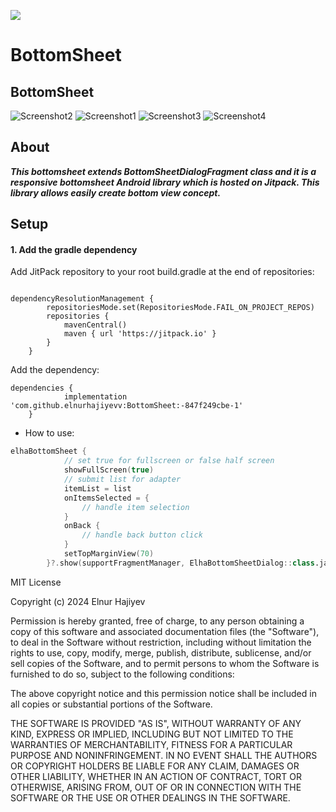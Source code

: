 [![](https://jitpack.io/v/elnurhajiyevv/BottomSheet.svg)](https://jitpack.io/#elnurhajiyevv/BottomSheet)



# BottomSheet

## BottomSheet

![Screenshot2](images/screenshot2.png)
![Screenshot1](images/screenshot1.png)
![Screenshot3](images/screenshot3.png)
![Screenshot4](images/screenshot4.png)


## About
***This bottomsheet extends BottomSheetDialogFragment class and it is a responsive bottomsheet Android library which is hosted on ***Jitpack***. This library allows easily create bottom view concept.*** 


## Setup

#### 1. Add the gradle dependency

Add JitPack repository to your root build.gradle at the end of repositories:
```

dependencyResolutionManagement {
		repositoriesMode.set(RepositoriesMode.FAIL_ON_PROJECT_REPOS)
		repositories {
			mavenCentral()
			maven { url 'https://jitpack.io' }
		}
	}
```
Add the dependency:
```
dependencies {
	        implementation 'com.github.elnurhajiyevv:BottomSheet:-847f249cbe-1'
	}
```


* How to use:

```kotlin
elhaBottomSheet {
            // set true for fullscreen or false half screen
            showFullScreen(true)
            // submit list for adapter
            itemList = list
            onItemsSelected = {
                // handle item selection
            }
            onBack {
                // handle back button click
            }
            setTopMarginView(70)
        }?.show(supportFragmentManager, ElhaBottomSheetDialog::class.java.canonicalName)
```

MIT License

Copyright (c) 2024 Elnur Hajiyev

Permission is hereby granted, free of charge, to any person obtaining a copy
of this software and associated documentation files (the "Software"), to deal
in the Software without restriction, including without limitation the rights
to use, copy, modify, merge, publish, distribute, sublicense, and/or sell
copies of the Software, and to permit persons to whom the Software is
furnished to do so, subject to the following conditions:

The above copyright notice and this permission notice shall be included in all
copies or substantial portions of the Software.

THE SOFTWARE IS PROVIDED "AS IS", WITHOUT WARRANTY OF ANY KIND, EXPRESS OR
IMPLIED, INCLUDING BUT NOT LIMITED TO THE WARRANTIES OF MERCHANTABILITY,
FITNESS FOR A PARTICULAR PURPOSE AND NONINFRINGEMENT. IN NO EVENT SHALL THE
AUTHORS OR COPYRIGHT HOLDERS BE LIABLE FOR ANY CLAIM, DAMAGES OR OTHER
LIABILITY, WHETHER IN AN ACTION OF CONTRACT, TORT OR OTHERWISE, ARISING FROM,
OUT OF OR IN CONNECTION WITH THE SOFTWARE OR THE USE OR OTHER DEALINGS IN THE
SOFTWARE.
```
